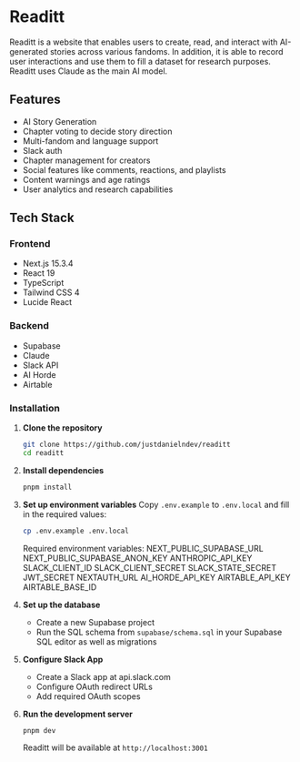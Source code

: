 # Readitt

Readitt is a website that enables users to create, read, and interact with AI-generated stories across various fandoms. In addition, it is able to record user interactions and use them to fill a dataset for research purposes. Readitt uses Claude as the main AI model.

## Features

- AI Story Generation
- Chapter voting to decide story direction
- Multi-fandom and language support
- Slack auth
- Chapter management for creators
- Social features like comments, reactions, and playlists
- Content warnings and age ratings
- User analytics and research capabilities

## Tech Stack

### Frontend
- Next.js 15.3.4
- React 19
- TypeScript
- Tailwind CSS 4
- Lucide React

### Backend
- Supabase
- Claude
- Slack API
- AI Horde
- Airtable

### Installation

1. **Clone the repository**
   ```bash
   git clone https://github.com/justdanielndev/readitt
   cd readitt
   ```

2. **Install dependencies**
   ```bash
   pnpm install
   ```

3. **Set up environment variables**
   Copy `.env.example` to `.env.local` and fill in the required values:
   ```bash
   cp .env.example .env.local
   ```

   Required environment variables:
   NEXT_PUBLIC_SUPABASE_URL
   NEXT_PUBLIC_SUPABASE_ANON_KEY
   ANTHROPIC_API_KEY
   SLACK_CLIENT_ID
   SLACK_CLIENT_SECRET
   SLACK_STATE_SECRET
   JWT_SECRET
   NEXTAUTH_URL
   AI_HORDE_API_KEY
   AIRTABLE_API_KEY
   AIRTABLE_BASE_ID

4. **Set up the database**
   - Create a new Supabase project
   - Run the SQL schema from `supabase/schema.sql` in your Supabase SQL editor as well as migrations

5. **Configure Slack App**
   - Create a Slack app at api.slack.com
   - Configure OAuth redirect URLs
   - Add required OAuth scopes

6. **Run the development server**
   ```bash
   pnpm dev
   ```

   Readitt will be available at `http://localhost:3001`